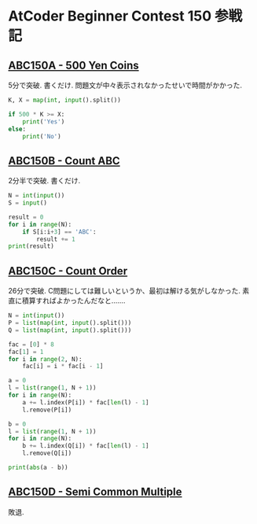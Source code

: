 # AtCoder Beginner Contest 150 参戦記

## [ABC150A - 500 Yen Coins](https://atcoder.jp/contests/abc150/tasks/abc150_a)

5分で突破. 書くだけ. 問題文が中々表示されなかったせいで時間がかかった.

```python
K, X = map(int, input().split())

if 500 * K >= X:
    print('Yes')
else:
    print('No')
```

## [ABC150B - Count ABC](https://atcoder.jp/contests/abc150/tasks/abc150_b)

2分半で突破. 書くだけ.

```python
N = int(input())
S = input()

result = 0
for i in range(N):
    if S[i:i+3] == 'ABC':
        result += 1
print(result)
```

## [ABC150C - Count Order](https://atcoder.jp/contests/abc150/tasks/abc150_c)

26分で突破. C問題にしては難しいというか、最初は解ける気がしなかった. 素直に積算すればよかったんだなと…….

```python
N = int(input())
P = list(map(int, input().split()))
Q = list(map(int, input().split()))

fac = [0] * 8
fac[1] = 1
for i in range(2, N):
    fac[i] = i * fac[i - 1]

a = 0
l = list(range(1, N + 1))
for i in range(N):
    a += l.index(P[i]) * fac[len(l) - 1]
    l.remove(P[i])

b = 0
l = list(range(1, N + 1))
for i in range(N):
    b += l.index(Q[i]) * fac[len(l) - 1]
    l.remove(Q[i])

print(abs(a - b))
```

## [ABC150D - Semi Common Multiple](https://atcoder.jp/contests/abc150/tasks/abc150_d)

敗退.
